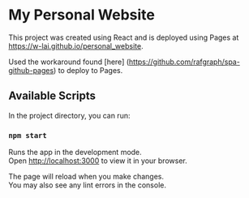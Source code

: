 # My Personal Website

This project was created using React and is deployed using Pages at https://w-lai.github.io/personal_website.

Used the workaround found [here] (https://github.com/rafgraph/spa-github-pages) to deploy to Pages.

## Available Scripts

In the project directory, you can run:

### `npm start`

Runs the app in the development mode.\
Open [http://localhost:3000](http://localhost:3000) to view it in your browser.

The page will reload when you make changes.\
You may also see any lint errors in the console.

